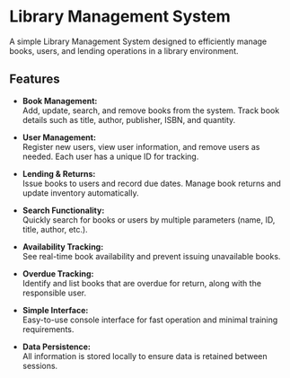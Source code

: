 # Library Management System

A simple Library Management System designed to efficiently manage books, users, and lending operations in a library environment.

## Features

- **Book Management:**  
  Add, update, search, and remove books from the system. Track book details such as title, author, publisher, ISBN, and quantity.

- **User Management:**  
  Register new users, view user information, and remove users as needed. Each user has a unique ID for tracking.

- **Lending & Returns:**  
  Issue books to users and record due dates. Manage book returns and update inventory automatically.

- **Search Functionality:**  
  Quickly search for books or users by multiple parameters (name, ID, title, author, etc.).

- **Availability Tracking:**  
  See real-time book availability and prevent issuing unavailable books.

- **Overdue Tracking:**  
  Identify and list books that are overdue for return, along with the responsible user.

- **Simple Interface:**  
  Easy-to-use console interface for fast operation and minimal training requirements.

- **Data Persistence:**  
  All information is stored locally to ensure data is retained between sessions.
